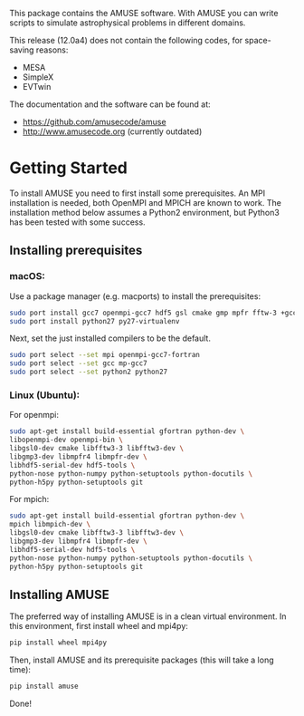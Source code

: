 This package contains the AMUSE software. With AMUSE you can write scripts to
simulate astrophysical problems in different domains.

This release (12.0a4) does not contain the following codes, for space-saving reasons:
- MESA
- SimpleX
- EVTwin

The documentation and the software can be found at:

* https://github.com/amusecode/amuse
* http://www.amusecode.org (currently outdated)

Getting Started
===============

To install AMUSE you need to first install some prerequisites. An MPI
installation is needed, both OpenMPI and MPICH are known to work.
The installation method below assumes a Python2 environment, but Python3 has
been tested with some success.

## Installing prerequisites

### macOS:

Use a package manager (e.g. macports) to install the prerequisites:
```bash
sudo port install gcc7 openmpi-gcc7 hdf5 gsl cmake gmp mpfr fftw-3 +gcc7
sudo port install python27 py27-virtualenv 
```
Next, set the just installed compilers to be the default.
```bash
sudo port select --set mpi openmpi-gcc7-fortran
sudo port select --set gcc mp-gcc7
sudo port select --set python2 python27
```

### Linux (Ubuntu):

For openmpi:

```bash
sudo apt-get install build-essential gfortran python-dev \
libopenmpi-dev openmpi-bin \
libgsl0-dev cmake libfftw3-3 libfftw3-dev \
libgmp3-dev libmpfr4 libmpfr-dev \
libhdf5-serial-dev hdf5-tools \
python-nose python-numpy python-setuptools python-docutils \
python-h5py python-setuptools git
```

For mpich:

```bash
sudo apt-get install build-essential gfortran python-dev \
mpich libmpich-dev \
libgsl0-dev cmake libfftw3-3 libfftw3-dev \
libgmp3-dev libmpfr4 libmpfr-dev \
libhdf5-serial-dev hdf5-tools \
python-nose python-numpy python-setuptools python-docutils \
python-h5py python-setuptools git
```

## Installing AMUSE
The preferred way of installing AMUSE is in a clean virtual environment.
In this environment, first install wheel and mpi4py:
```bash
pip install wheel mpi4py
```

Then, install AMUSE and its prerequisite packages (this will take a long time):
```bash
pip install amuse
```

Done!
